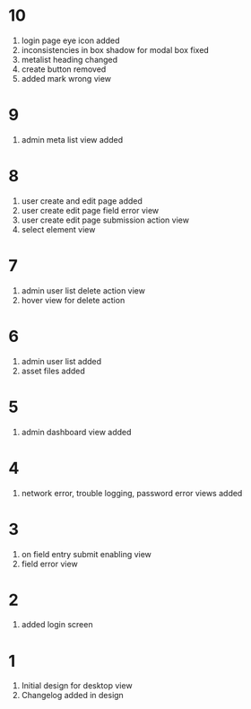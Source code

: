 # 10

1. login page eye icon added
2. inconsistencies in box shadow for modal box fixed
3. metalist heading changed
4. create button removed
5. added mark wrong view

# 9

1. admin meta list view added

# 8

1. user create and edit page added
2. user create edit page field error view
3. user create edit page submission action view
4. select element view

# 7

1. admin user list delete action view 
2. hover view for delete action

# 6

1. admin user list added
2. asset files added

# 5

1. admin dashboard view added

# 4

1. network error, trouble logging, password error views added

# 3

1. on field entry submit enabling view
2. field error view

# 2

1. added login screen

# 1

1. Initial design for desktop view 
2. Changelog added in design